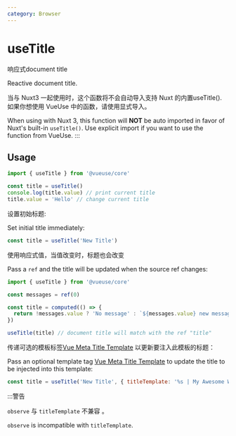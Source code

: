 ```yaml
---
category: Browser
---
```


# useTitle

响应式document title

Reactive document title.

当与 Nuxt3 一起使用时，这个函数将不会自动导入支持 Nuxt 的内置useTitle(). 如果你想使用 VueUse 中的函数，请使用显式导入。

When using with Nuxt 3, this function will **NOT** be auto imported in favor of Nuxt's built-in `useTitle()`.
Use explicit import if you want to use the function from VueUse.
:::

## Usage

```js
import { useTitle } from '@vueuse/core'

const title = useTitle()
console.log(title.value) // print current title
title.value = 'Hello' // change current title
```

设置初始标题:

Set initial title immediately:

```js
const title = useTitle('New Title')
```

使用响应式值，当值改变时，标题也会改变

Pass a `ref` and the title will be updated when the source ref changes:

```js
import { useTitle } from '@vueuse/core'

const messages = ref(0)

const title = computed(() => {
  return !messages.value ? 'No message' : `${messages.value} new messages`
})

useTitle(title) // document title will match with the ref "title"
```

传递可选的模板标签[Vue Meta Title Template](https://vue-meta.nuxtjs.org/guide/metainfo.html) 以更新要注入此模板的标题：

Pass an optional template tag [Vue Meta Title Template](https://vue-meta.nuxtjs.org/guide/metainfo.html) to update the title to be injected into this template:

```js
const title = useTitle('New Title', { titleTemplate: '%s | My Awesome Website' })
```

:::警告

`observe` 与 `titleTemplate` 不兼容 。

`observe` is incompatible with `titleTemplate`.
